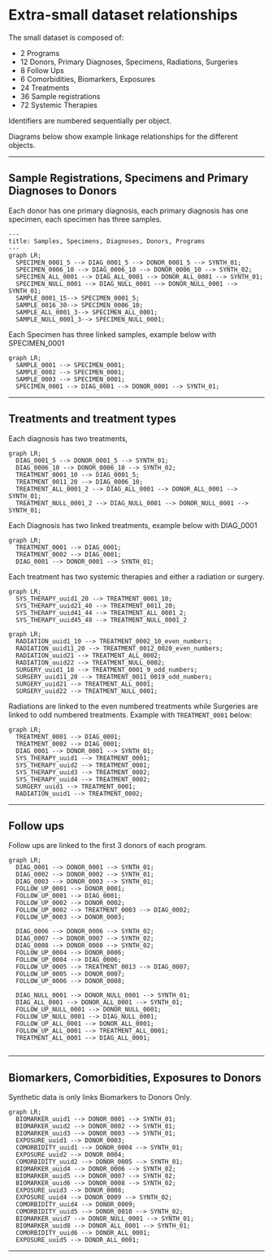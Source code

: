 # Extra-small dataset relationships

The small dataset is composed of:
* 2 Programs
* 12 Donors, Primary Diagnoses, Specimens, Radiations, Surgeries
* 8 Follow Ups
* 6 Comorbidities, Biomarkers, Exposures
* 24 Treatments
* 36 Sample registrations
* 72 Systemic Therapies

Identifiers are numbered sequentially per object.

Diagrams below show example linkage relationships for the different objects.

---

## Sample Registrations, Specimens and Primary Diagnoses to Donors

Each donor has one primary diagnosis, each primary diagnosis has one specimen, each specimen has three samples.

```mermaid
---
title: Samples, Specimens, Diagnoses, Donors, Programs
---
graph LR;  
  SPECIMEN_0001_5 --> DIAG_0001_5 --> DONOR_0001_5 --> SYNTH_01;
  SPECIMEN_0006_10 --> DIAG_0006_10 --> DONOR_0006_10 --> SYNTH_02;  
  SPECIMEN_ALL_0001 --> DIAG_ALL_0001 --> DONOR_ALL_0001 --> SYNTH_01;
  SPECIMEN_NULL_0001 --> DIAG_NULL_0001 --> DONOR_NULL_0001 --> SYNTH_01;
  SAMPLE_0001_15--> SPECIMEN_0001_5;
  SAMPLE_0016_30--> SPECIMEN_0006_10;
  SAMPLE_ALL_0001_3--> SPECIMEN_ALL_0001;
  SAMPLE_NULL_0001_3--> SPECIMEN_NULL_0001;
```

Each Specimen has three linked samples, example below with SPECIMEN_0001

```mermaid
graph LR;
  SAMPLE_0001 --> SPECIMEN_0001;
  SAMPLE_0002 --> SPECIMEN_0001;
  SAMPLE_0003 --> SPECIMEN_0001;
  SPECIMEN_0001 --> DIAG_0001 --> DONOR_0001 --> SYNTH_01;
```
---

## Treatments and treatment types

Each diagnosis has two treatments, 

```mermaid
graph LR;  
  DIAG_0001_5 --> DONOR_0001_5 --> SYNTH_01;  
  DIAG_0006_10 --> DONOR_0006_10 --> SYNTH_02;  
  TREATMENT_0001_10 --> DIAG_0001_5;
  TREATMENT_0011_20 --> DIAG_0006_10;  
  TREATMENT_ALL_0001_2 --> DIAG_ALL_0001 --> DONOR_ALL_0001 --> SYNTH_01;
  TREATMENT_NULL_0001_2 --> DIAG_NULL_0001 --> DONOR_NULL_0001 --> SYNTH_01;
```
Each Diagnosis has two linked treatments, example below with DIAG_0001

```mermaid
graph LR;
  TREATMENT_0001 --> DIAG_0001;
  TREATMENT_0002 --> DIAG_0001;
  DIAG_0001 --> DONOR_0001 --> SYNTH_01;
```

Each treatment has two systemic therapies and either a radiation or surgery.

```mermaid
graph LR;
  SYS_THERAPY_uuid1_20 --> TREATMENT_0001_10;
  SYS_THERAPY_uuid21_40 --> TREATMENT_0011_20;
  SYS_THERAPY_uuid41_44 --> TREATMENT_ALL_0001_2;
  SYS_THERAPY_uuid45_48 --> TREATMENT_NULL_0001_2
```

```mermaid
graph LR;  
  RADIATION_uuid1_10 --> TREATMENT_0002_10_even_numbers;
  RADIATION_uuid11_20 --> TREATMENT_0012_0020_even_numbers; 
  RADIATION_uuid21 --> TREATMENT_ALL_0002;
  RADIATION_uuid22 --> TREATMENT_NULL_0002; 
  SURGERY_uuid1_10 --> TREATMENT_0001_9_odd_numbers;
  SURGERY_uuid11_20 --> TREATMENT_0011_0019_odd_numbers;
  SURGERY_uuid21 --> TREATMENT_ALL_0001;  
  SURGERY_uuid22 --> TREATMENT_NULL_0001;  
```

Radiations are linked to the even numbered treatments while Surgeries are linked to odd numbered treatments. Example with `TREATMENT_0001` below:

```mermaid
graph LR;
  TREATMENT_0001 --> DIAG_0001;
  TREATMENT_0002 --> DIAG_0001;
  DIAG_0001 --> DONOR_0001 --> SYNTH_01;
  SYS_THERAPY_uuid1 --> TREATMENT_0001;
  SYS_THERAPY_uuid2 --> TREATMENT_0001;
  SYS_THERAPY_uuid3 --> TREATMENT_0002;
  SYS_THERAPY_uuid4 --> TREATMENT_0002;
  SURGERY_uuid1 --> TREATMENT_0001;
  RADIATION_uuid1 --> TREATMENT_0002;
```

---

## Follow ups

Follow ups are linked to the first 3 donors of each program. 


```mermaid
graph LR;  
  DIAG_0001 --> DONOR_0001 --> SYNTH_01;
  DIAG_0002 --> DONOR_0002 --> SYNTH_01;
  DIAG_0003 --> DONOR_0003 --> SYNTH_01;
  FOLLOW_UP_0001 --> DONOR_0001;
  FOLLOW_UP_0001 --> DIAG_0001;
  FOLLOW_UP_0002 --> DONOR_0002;
  FOLLOW_UP_0002 --> TREATMENT_0003 --> DIAG_0002;
  FOLLOW_UP_0003 --> DONOR_0003;
  
  DIAG_0006 --> DONOR_0006 --> SYNTH_02;
  DIAG_0007 --> DONOR_0007 --> SYNTH_02;
  DIAG_0008 --> DONOR_0008 --> SYNTH_02;
  FOLLOW_UP_0004 --> DONOR_0006;
  FOLLOW_UP_0004 --> DIAG_0006;
  FOLLOW_UP_0005 --> TREATMENT_0013 --> DIAG_0007;
  FOLLOW_UP_0005 --> DONOR_0007;
  FOLLOW_UP_0006 --> DONOR_0008;
  
  DIAG_NULL_0001 --> DONOR_NULL_0001 --> SYNTH_01;
  DIAG_ALL_0001 --> DONOR_ALL_0001 --> SYNTH_01;
  FOLLOW_UP_NULL_0001 --> DONOR_NULL_0001;
  FOLLOW_UP_NULL_0001 --> DIAG_NULL_0001;
  FOLLOW_UP_ALL_0001 --> DONOR_ALL_0001;
  FOLLOW_UP_ALL_0001 --> TREATMENT_ALL_0001;
  TREATMENT_ALL_0001 --> DIAG_ALL_0001;
  
```

---

## Biomarkers, Comorbidities, Exposures to Donors

Synthetic data is only links Biomarkers to Donors Only.

```mermaid
graph LR;  
  BIOMARKER_uuid1 --> DONOR_0001 --> SYNTH_01;
  BIOMARKER_uuid2 --> DONOR_0002 --> SYNTH_01;
  BIOMARKER_uuid3 --> DONOR_0003 --> SYNTH_01;
  EXPOSURE_uuid1 --> DONOR_0003;
  COMORBIDITY_uuid1 --> DONOR_0004 --> SYNTH_01;
  EXPOSURE_uuid2 --> DONOR_0004;
  COMORBIDITY_uuid2 --> DONOR_0005 --> SYNTH_01;
  BIOMARKER_uuid4 --> DONOR_0006 --> SYNTH_02;
  BIOMARKER_uuid5 --> DONOR_0007 --> SYNTH_02;
  BIOMARKER_uuid6 --> DONOR_0008 --> SYNTH_02;
  EXPOSURE_uuid3 --> DONOR_0008;
  EXPOSURE_uuid4 --> DONOR_0009 --> SYNTH_02;
  COMORBIDITY_uuid4 --> DONOR_0009;
  COMORBIDITY_uuid5 --> DONOR_0010 --> SYNTH_02;
  BIOMARKER_uuid7 --> DONOR_NULL_0001 --> SYNTH_01;
  BIOMARKER_uuid8 --> DONOR_ALL_0001 --> SYNTH_01;
  COMORBIDITY_uuid6 --> DONOR_ALL_0001;
  EXPOSURE_uuid5 --> DONOR_ALL_0001;
```
---
